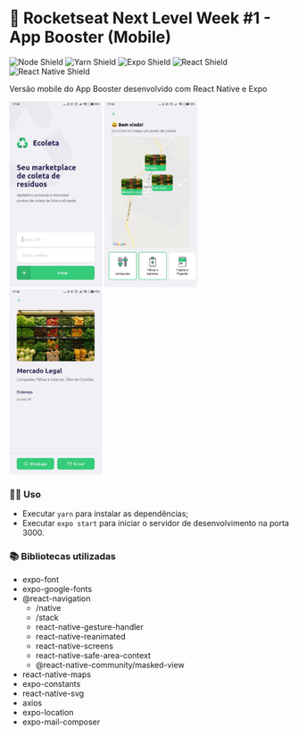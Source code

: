 # 🚀 Rocketseat Next Level Week #1 - App Booster (Mobile)

![Node Shield](https://img.shields.io/static/v1?label=node&message=12.14.1&color=brightgreen&style=flat-square) ![Yarn Shield](https://img.shields.io/static/v1?label=yarn&message=1.22.4&color=informational&style=flat-square) ![Expo Shield](https://img.shields.io/static/v1?label=expo&message=3.19.2&color=blueviolet&style=flat-square) ![React Shield](https://img.shields.io/static/v1?label=React&message=16.13.1&color=informational&style=flat-square) ![React Native Shield](https://img.shields.io/static/v1?label=React%20Native&message=0.62&color=blueviolet&style=flat-square)

Versão mobile do App Booster desenvolvido com React Native e Expo

<img src="../docs/print-mobile1.jpeg" alt="Print mobile 1" width="33%"/> <img src="../docs/print-mobile2.jpeg" alt="Print mobile 2" width="33%"/> <img src="../docs/print-mobile3.jpeg" alt="Print mobile 3" width="33%"/>

### 👨‍💻 Uso

- Executar `yarn` para instalar as dependências;
- Executar `expo start` para iniciar o servidor de desenvolvimento na porta 3000.

### 📚 Bibliotecas utilizadas

- expo-font
- expo-google-fonts
- @react-navigation
  - /native
  - /stack
  - react-native-gesture-handler
  - react-native-reanimated
  - react-native-screens
  - react-native-safe-area-context
  - @react-native-community/masked-view
- react-native-maps
- expo-constants
- react-native-svg
- axios
- expo-location
- expo-mail-composer
